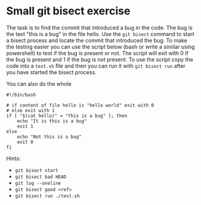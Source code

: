 # Small git bisect exercise

The task is to find the commit that introduced a bug in the code. The bug is the text "this is a bug" in the file hello. Use the `git bisect` command to start a bisect process and locate the commit that introduced the bug. To make the testing easier you can use the script below (bash or write a similar using powershell) to test if the bug is present or not. The script will exit with 0 if the bug is present and 1 if the bug is not present. To use the script copy the code into a `test.sh` file and then you can run it with `git bisect run` after you have started the bisect process.

You can also do the whole 


```
#!/bin/bash

# if content of file hello is "hello world" exit with 0
# else exit with 1
if [ "$(cat hello)" = "this is a bug" ]; then
    echo "It is this is a bug"
    exit 1
else
    echo "Not this is a bug"
    exit 0
fi
```

Hints:
* `git bisect start`
* `git bisect bad HEAD`
* `git log --oneline`
* `git bisect good <ref>`
* `git bisect run ./test.sh`